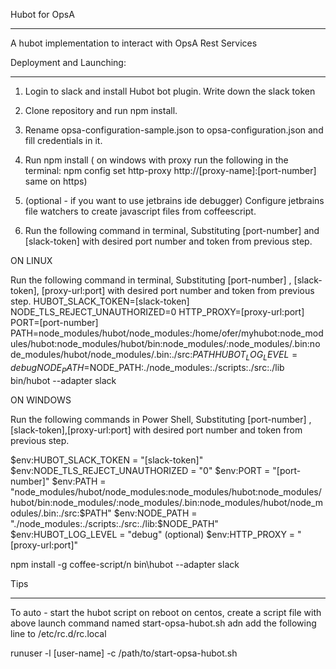 Hubot for OpsA
***************

A hubot implementation to interact with OpsA Rest Services

Deployment and Launching:
**********************
1. Login to slack and install Hubot bot plugin. Write down the slack token
2. Clone repository and run npm install.
3. Rename opsa-configuration-sample.json to opsa-configuration.json and fill credentials in it.
4. Run npm install
( on windows with proxy run the following in the terminal: npm config set http-proxy http://[proxy-name]:[port-number]
    same on https)

5. (optional - if you want to use jetbrains ide debugger) Configure jetbrains file watchers to create javascript files from coffeescript.
3. Run the following command in terminal, Substituting [port-number] and [slack-token] with desired port number and token from previous step.

ON LINUX

Run the following command in terminal, Substituting [port-number] , [slack-token], [proxy-url:port] with desired port number and token from previous step.
HUBOT_SLACK_TOKEN=[slack-token] NODE_TLS_REJECT_UNAUTHORIZED=0 HTTP_PROXY=[proxy-url:port] PORT=[port-number]  PATH=node_modules/hubot/node_modules:/home/ofer/myhubot:node_modules/hubot:node_modules/hubot/bin:node_modules/:node_modules/.bin:node_modules/hubot/node_modules/.bin:./src:$PATH HUBOT_LOG_LEVEL=debug NODE_PATH=$NODE_PATH:./node_modules:./scripts:./src:./lib bin/hubot --adapter slack

ON WINDOWS

Run the following commands in Power Shell, Substituting [port-number] , [slack-token],[proxy-url:port] with desired port number and token from previous step.

$env:HUBOT_SLACK_TOKEN = "[slack-token]"
$env:NODE_TLS_REJECT_UNAUTHORIZED = "0"
$env:PORT = "[port-number]"
$env:PATH = "node_modules/hubot/node_modules:node_modules/hubot:node_modules/hubot/bin:node_modules/:node_modules/.bin:node_modules/hubot/node_modules/.bin:./src:$PATH"
$env:NODE_PATH = "./node_modules:./scripts:./src:./lib:$NODE_PATH"
$env:HUBOT_LOG_LEVEL = "debug" (optional)
$env:HTTP_PROXY = "[proxy-url:port]"

npm install -g coffee-script/n
bin\hubot --adapter slack

Tips
*****


To auto - start the hubot script on reboot on centos, create a script file with above launch command named  start-opsa-hubot.sh adn add the following line to  /etc/rc.d/rc.local
 
runuser -l  [user-name] -c /path/to/start-opsa-hubot.sh
